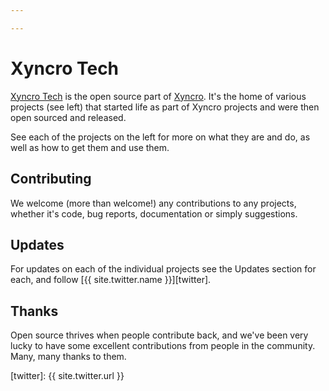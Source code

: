 ```yaml
---

---
```


# Xyncro Tech

[Xyncro Tech][xyncro.tech] is the open source part of [Xyncro][xyncro.com]. It's the home of various projects (see left) that started life as part of Xyncro projects and were then open sourced and released.

See each of the projects on the left for more on what they are and do, as well as how to get them and use them.

## Contributing

We welcome (more than welcome!) any contributions to any projects, whether it's code, bug reports, documentation or simply suggestions.

## Updates

For updates on each of the individual projects see the Updates section for each, and follow [{{ site.twitter.name }}][twitter].

## Thanks

Open source thrives when people contribute back, and we've been very lucky to have some excellent contributions from people in the community. Many, many thanks to them.

<!--- Sites --->

[xyncro.com]: https://xyncro.com
[xyncro.tech]: https://xyncro.tech

<!--- External --->

[twitter]: {{ site.twitter.url }}
